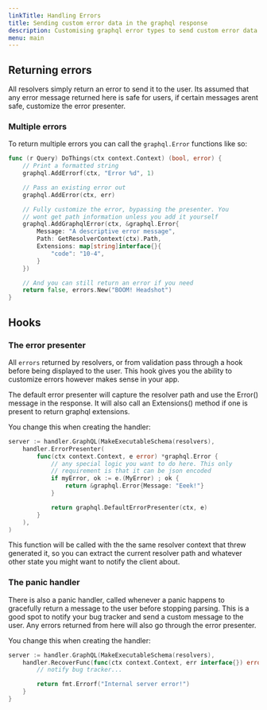 ```yaml
---
linkTitle: Handling Errors
title: Sending custom error data in the graphql response
description: Customising graphql error types to send custom error data back to the client using gqlgen.
menu: main
---
```


## Returning errors

All resolvers simply return an error to send it to the user. Its assumed that any error message returned
here is safe for users, if certain messages arent safe, customize the error presenter.

### Multiple errors

To return multiple errors you can call the `graphql.Error` functions like so:

```go
func (r Query) DoThings(ctx context.Context) (bool, error) {
	// Print a formatted string
	graphql.AddErrorf(ctx, "Error %d", 1)

	// Pass an existing error out
	graphql.AddError(ctx, err)

	// Fully customize the error, bypassing the presenter. You
	// wont get path information unless you add it yourself
	graphql.AddGraphqlError(ctx, &graphql.Error{
		Message: "A descriptive error message",
		Path: GetResolverContext(ctx).Path,
		Extensions: map[string]interface{}{
			"code": "10-4",
		}
	})

	// And you can still return an error if you need
	return false, errors.New("BOOM! Headshot")
}
```

## Hooks

### The error presenter

All `errors` returned by resolvers, or from validation pass through a hook before being displayed to the user.
This hook gives you the ability to customize errors however makes sense in your app.

The default error presenter will capture the resolver path and use the Error() message in the response. It will
also call an Extensions() method if one is present to return graphql extensions.

You change this when creating the handler:
```go
server := handler.GraphQL(MakeExecutableSchema(resolvers),
	handler.ErrorPresenter(
		func(ctx context.Context, e error) *graphql.Error {
			// any special logic you want to do here. This only
			// requirement is that it can be json encoded
			if myError, ok := e.(MyError) ; ok {
				return &graphql.Error{Message: "Eeek!"}
			}

			return graphql.DefaultErrorPresenter(ctx, e)
		}
	),
)
```

This function will be called with the the same resolver context that threw generated it, so you can extract the
current resolver path and whatever other state you might want to notify the client about.


### The panic handler

There is also a panic handler, called whenever a panic happens to gracefully return a message to the user before
stopping parsing. This is a good spot to notify your bug tracker and send a custom message to the user. Any errors
returned from here will also go through the error presenter.

You change this when creating the handler:
```go
server := handler.GraphQL(MakeExecutableSchema(resolvers),
	handler.RecoverFunc(func(ctx context.Context, err interface{}) error {
		// notify bug tracker...

		return fmt.Errorf("Internal server error!")
	}
}
```

